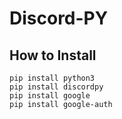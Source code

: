 # Discord-PY

## How to Install
```bach 
pip install python3
pip install discordpy
pip install google
pip install google-auth
```

